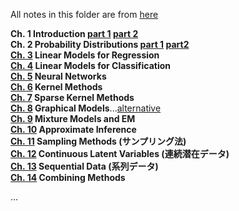 All notes in this folder are from [here](http://bin.t.u-tokyo.ac.jp/prml2009/)

**Ch. 1 Introduction [part 1](https://github.com/kyeokabe/notes/blob/master/PRML/files-JPN/PRML_Ch1_part1.pdf) [part 2](https://github.com/kyeokabe/notes/blob/master/PRML/files-JPN/PRML_Ch1_part2.pdf)**   
**Ch. 2 Probability Distributions [part 1](https://github.com/kyeokabe/notes/blob/master/PRML/files-JPN/PRML_Ch2_part1.pdf) [part2](https://github.com/kyeokabe/notes/blob/master/PRML/files-JPN/PRML_Ch2_part2.pdf)**     
**[Ch. 3](https://github.com/kyeokabe/notes/blob/master/PRML/files-JPN/PRML_Ch3.pdf) Linear Models for Regression**    
**[Ch. 4](https://github.com/kyeokabe/notes/blob/master/PRML/files-JPN/PRML_Ch4.pdf) Linear Models for Classification**  
**[Ch. 5](https://github.com/kyeokabe/notes/blob/master/PRML/files-JPN/PRML_Ch5.pdf) Neural Networks**  
**[Ch. 6](https://github.com/kyeokabe/notes/blob/master/PRML/files-JPN/PRML_Ch6.pdf) Kernel Methods**  
**[Ch. 7](https://github.com/kyeokabe/notes/blob/master/PRML/files-JPN/PRML_Ch7.pdf) Sparse Kernel Methods**  
**[Ch. 8](https://github.com/kyeokabe/notes/blob/master/PRML/files-JPN/PRML_Ch8.pdf) Graphical Models**...[alternative](http://www.slideshare.net/takafumisakakibara75/slide-44207685?qid=b2319ce4-1396-434b-83d6-9681c9715a2f&v=&b=&from_search=5)  
**[Ch. 9](https://github.com/kyeokabe/notes/blob/master/PRML/files-JPN/PRML_Ch9.pdf) Mixture Models and EM**  
**[Ch. 10](https://github.com/kyeokabe/notes/blob/master/PRML/files-JPN/PRML_Ch10.pdf) Approximate Inference**  
**[Ch. 11](https://github.com/kyeokabe/notes/blob/master/PRML/files-JPN/PRML_Ch11.pdf) Sampling Methods (サンプリング法)**  
**[Ch. 12](https://github.com/kyeokabe/notes/blob/master/PRML/files-JPN/PRML_Ch12.pdf) Continuous Latent Variables (連続潜在データ)**  
**[Ch. 13](https://github.com/kyeokabe/notes/blob/master/PRML/files-JPN/PRML_Ch13.pdf) Sequential Data (系列データ)**  
**[Ch. 14](https://github.com/kyeokabe/notes/blob/master/PRML/files-JPN/PRML_Ch14.pdf) Combining Methods**  

... 
